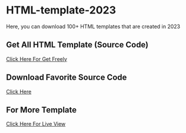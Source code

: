 # HTML-template-2023
Here, you can download 100+ HTML templates that are created in 2023

## Get All HTML Template (Source Code)
[Click Here For Get Freely](https://mega.nz/folder/ISlngRwY#Y1utwEoLw_ZjKoLCgVoZeg)

## Download Favorite Source Code
[Click Here](https://mega.nz/folder/VTsHgaRT#okQHpo9FmctYK3UUrYzYIw)

## For More Template
[Click Here For Live View](https://themewagon.com/theme-tag/restaurant-template/)


